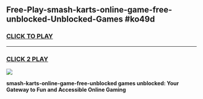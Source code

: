
## Free-Play-smash-karts-online-game-free-unblocked-Unblocked-Games #ko49d
<h3>
<a href="https://news.freeplayer.one?title=smash-karts-online-game-free-unblocked&ref=8M">CLICK TO PLAY</a></h3>
<hr>

<h3>
<a href="https://news.freeplayer.one?title=smash-karts-online-game-free-unblocked&ref=8M">CLICK 2 PLAY</a>
  
</h3>

<a href="https://news.freeplayer.one?title=smash-karts-online-game-free-unblocked&ref=8M"><img src="https://clearcache.store/games.png"></a>


**smash-karts-online-game-free-unblocked games unblocked: Your Gateway to Fun and Accessible Online Gaming**
